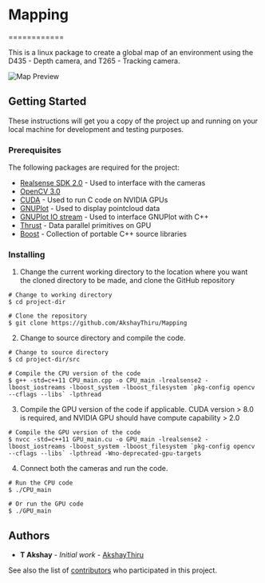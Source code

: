 # Mapping
============

This is a linux package to create a global map of an environment using the D435 - Depth camera, and T265 - Tracking camera.

![Map Preview](./Doc/map1.png=true "Map")

## Getting Started

These instructions will get you a copy of the project up and running on your local machine for development and testing purposes.

### Prerequisites

The following packages are required for the project:
* [Realsense SDK 2.0](https://github.com/IntelRealSense/librealsense) - Used to interface with the cameras
* [OpenCV 3.0](https://docs.opencv.org/master/d7/d9f/tutorial_linux_install.html)
* [CUDA](https://docs.nvidia.com/cuda/cuda-installation-guide-linux/index.html) - Used to run C code on NVIDIA GPUs
* [GNUPlot](http://www.gnuplot.info/) - Used to display pointcloud data
* [GNUPlot IO stream](https://github.com/dstahlke/gnuplot-iostream) - Used to interface GNUPlot with C++
* [Thrust](https://github.com/thrust/thrust/wiki/Quick-Start-Guide) - Data parallel primitives on GPU
* [Boost](https://www.boost.org/doc/libs/1_57_0/more/getting_started/unix-variants.html) - Collection of portable C++ source libraries

### Installing

1. Change the current working directory to the location where you want the cloned directory to be made, and clone the GitHub repository

```
# Change to working directory
$ cd project-dir

# Clone the repository
$ git clone https://github.com/AkshayThiru/Mapping
```

2. Change to source directory and compile the code.

```
# Change to source directory
$ cd project-dir/src

# Compile the CPU version of the code
$ g++ -std=c++11 CPU_main.cpp -o CPU_main -lrealsense2 -lboost_iostreams -lboost_system -lboost_filesystem `pkg-config opencv --cflags --libs` -lpthread
```

3. Compile the GPU version of the code if applicable. CUDA version > 8.0 is required, and NVIDIA GPU should have compute capability > 2.0

```
# Compile the GPU version of the code
$ nvcc -std=c++11 GPU_main.cu -o GPU_main -lrealsense2 -lboost_iostreams -lboost_system -lboost_filesystem `pkg-config opencv --cflags --libs` -lpthread -Wno-deprecated-gpu-targets
```

4. Connect both the cameras and run the code.

```
# Run the CPU code
$ ./CPU_main

# Or run the GPU code
$ ./GPU_main
```

## Authors

* **T Akshay** - *Initial work* - [AkshayThiru](https://github.com/AkshayThiru)

See also the list of [contributors](https://github.com/AkshayThiru/Mapping/graphs/contributors) who participated in this project.
